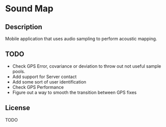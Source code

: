 # Sound Map

## Description
Mobile application that uses audio sampling to perform acoustic mapping.

## TODO
- Check GPS Error, covariance or deviation to throw out not useful sample pools.
- Add support for Server contact 
- Add some sort of user identification
- Check GPS Performance 
- Figure out a way to smooth the transition between GPS fixes

## License
TODO
